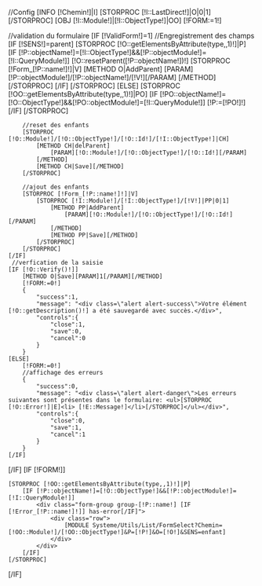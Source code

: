 //Config
[INFO [!Chemin!]|I]
[STORPROC [!I::LastDirect!]|O|0|1][/STORPROC]
[OBJ [!I::Module!]|[!I::ObjectType!]|OO]
[!FORM:=1!]

//validation du formulaire
[IF [!ValidForm!]=1]
    //Engregistrement des champs
    [IF [!SENS!]=parent]
        [STORPROC [!O::getElementsByAttribute(type,,1)!]|P]
            [IF [!P::objectName!]=[!I::ObjectType!]&&[!P::objectModule!]=[!I::QueryModule!]]
                [!O::resetParent([!P::objectName!])!]
                [STORPROC [!Form_[!P::name!]!]|V]
                    [METHOD O|AddParent]
                        [PARAM][!P::objectModule!]/[!P::objectName!]/[!V!][/PARAM]
                    [/METHOD]
                [/STORPROC]
            [/IF]
        [/STORPROC]
    [ELSE]
        [STORPROC [!OO::getElementsByAttribute(type,,1)!]|PO]
            [IF [!PO::objectName!]=[!O::ObjectType!]&&[!PO::objectModule!]=[!I::QueryModule!]] [!P:=[!PO!]!][/IF]
        [/STORPROC]

        //reset des enfants
        [STORPROC [!O::Module!]/[!O::ObjectType!]/[!O::Id!]/[!I::ObjectType!]|CH]
            [METHOD CH|delParent]
                [PARAM][!O::Module!]/[!O::ObjectType!]/[!O::Id!][/PARAM]
            [/METHOD]
            [METHOD CH|Save][/METHOD]
        [/STORPROC]

        //ajout des enfants
        [STORPROC [!Form_[!P::name!]!]|V]
            [STORPROC [!I::Module!]/[!I::ObjectType!]/[!V!]|PP|0|1]
                [METHOD PP|AddParent]
                    [PARAM][!O::Module!]/[!O::ObjectType!]/[!O::Id!][/PARAM]
                [/METHOD]
                [METHOD PP|Save][/METHOD]
            [/STORPROC]
        [/STORPROC]
    [/IF]
     //verfication de la saisie
    [IF [!O::Verify()!]]
        [METHOD O|Save][PARAM]1[/PARAM][/METHOD]
        [!FORM:=0!]
        {
            "success":1,
            "message": "<div class=\"alert alert-success\">Votre élément [!O::getDescription()!] a été sauvegardé avec succès.</div>",
            "controls":{
                "close":1,
                "save":0,
                "cancel":0
            }
        }
    [ELSE]
        [!FORM:=0!]
        //affichage des erreurs
        {
            "success":0,
            "message": "<div class=\"alert alert-danger\">Les erreurs suivantes sont présentes dans le formulaire: <ul>[STORPROC [!O::Error!]|E]<li> [!E::Message!]</li>[/STORPROC]</ul></div>",
            "controls":{
                "close":0,
                "save":1,
                "cancel":1
            }
        }
    [/IF]
[/IF]
[IF [!FORM!]]

    [STORPROC [!OO::getElementsByAttribute(type,,1)!]|P]
        [IF [!P::objectName!]=[!O::ObjectType!]&&[!P::objectModule!]=[!I::QueryModule!]]
            <div class="form-group group-[!P::name!] [IF [!Error_[!P::name!]!]] has-error[/IF]">
                <div class="row">
                    [MODULE Systeme/Utils/List/FormSelect?Chemin=[!OO::Module!]/[!OO::ObjectType!]&P=[!P!]&O=[!O!]&SENS=enfant]
                </div>
            </div>
        [/IF]
    [/STORPROC]



 [/IF]

